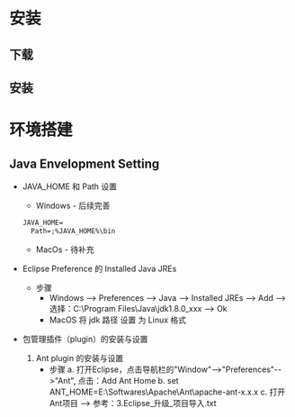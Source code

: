 
# 安装
## 下载
## 安装

# 环境搭建
## Java Envelopment Setting
   * JAVA_HOME 和 Path 设置
   
      + Windows  - 后续完善
      ```txt
      JAVA_HOME=
	    Path=;%JAVA_HOME%\bin
      ```
      + MacOs  -  待补充
   * Eclipse Preference 的 Installed Java JREs
      + 步骤
         - Windows --> Preferences --> Java --> Installed JREs --> Add --> 选择：C:\Program Files\Java\jdk1.8.0_xxx --> Ok
         - MacOS 将 jdk 路径 设置 为 Linux 格式
   * 包管理插件（plugin）的安装与设置
      1. Ant plugin 的安装与设置
         + 步骤
            a. 打开Eclipse，点击导航栏的"Window"-->"Preferences"-->"Ant", 点击：Add Ant Home
            b. set ANT_HOME=E:\Softwares\Apache\Ant\apache-ant-x.x.x
            c. 打开Ant项目 --> 参考：3.Eclipse_升级_项目导入.txt
            
